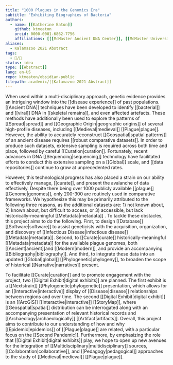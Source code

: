 ```yaml
---
title: "1000 Plagues in the Genomics Era"
subtitle: "Exhibiting Biographies of Bacteria"
authors:
  - name: [[Katherine Eaton]]
    github: ktmeaton
    orcid: 0000-0001-6862-7756
    affiliations: [[[McMaster Ancient DNA Center]], [[McMaster University]], [[Department of Anthropology]], [[McMaster University]]]
aliases:
  - Kalamazoo 2021 Abstract
tags:
  - 📝/🌿
status: idea
type: [[Abstract]]
lang: en-US
repo: ktmeaton/obsidian-public
filepath: academic/[[Kalamazoo 2021 Abstract]]
---
```


When used within a multi-disciplinary approach, genetic evidence provides an intriguing window into the [[disease experience]] of past populations. [[Ancient DNA]] techniques have been developed to identify [[bacterial]] and [[viral]] DNA in [[skeletal remains]], and even affected artefacts. These methods have additionally been used to explore the patterns of [[Spread|spread]] and [[Geographic Origin|geographic origins]] of several high-profile diseases, including [[Medieval|medieval]] [[Plague|plague]]. However, the ability to accurately reconstruct [[Geospatial|spatial patterns]] of an ancient disease requires [[robust comparative datasets]]. In order to produce such datasets, extensive sampling is required across both time and place, followed by careful [[Curation|curation]]. Fortunately, recent advances in DNA [[Sequencing|sequencing]] technology have facilitated efforts to conduct this extensive sampling on a [[Global]] scale, and [[data repositories]] continue to grow at unprecedented rates.

However, this technological progress has also placed a strain on our ability to effectively manage, [[curate]], and present the avalanche of data effectively. Despite there being over 1000 publicly available [[plague]] [[Genome|genomes]], only 200-300 are routinely used in comparative frameworks. We hypothesize this may be primarily attributed to the following three reasons, as the additional datasets are: 1) not known about, 2) known about, but difficult to access, or 3) accessible, but lack historically-meaningful [[Metadata|metadata]] . To tackle these obstacles, this project aims to do the following. First, to design [[Database]] [[Software|software]] to assist geneticists with the acquisition, organization, and discovery of [[Infectious Disease|infectious disease]] [[Metadata|metadata]]. Second, to [[Curate|curate]] historically-meaningful [[Metadata|metadata]] for the available plague genomes, both [[Ancient|ancient]]and [[Modern|modern]], and provide an accompanying [[Bibliography|bibliography]]. And third, to integrate these data into an updated [[Global|global]] [[Phylogenetic|phylogeny]], to broaden the scope of historical [[Narrative|narratives]] present.

To facilitate [[Curate|curation]] and to promote engagement with the project, two [[Digital Exhibit|digital exhibits]] are planned. The first exhibit is a [[Nextstrain]] [[Phylogenetic|phylogenetic]] presentation, which allows for an [[Interactive|interactive]] display of [[Disease|disease]] relationships between regions and over time. The second [[Digital Exhibit|digital exhibit]] is an [[ArcGIS]] [[Interactive|interactive]] [[StoryMap]], where [[Geospatial|spatial]] distribution can be interrogated along with an accompanying presentation of relevant historical records and [[Archaeology|archaeologically]] [[Artifact|artifacts]]. Overall, this project aims to contribute to our understanding of how and why [[Epidemic|epidemics]] of [[Plague|plague]] are related, with a particular focus on the [[Second Pandemic]]. Furthermore, by emphasizing the role that [[Digital Exhibit|digital exhibits]] play, we hope to open up new avenues for the integration of [[Multidisciplinary|multidisciplinary]] sources, [[Collaboration|collaborative]], and [[Pedagogy|pedagogical]] approaches to the study of [[Medieval|medieval]] [[Plague|plague]].
